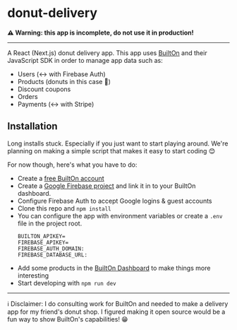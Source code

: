 # donut-delivery

**⚠️ Warning: this app is incomplete, do not use it in production!**

---

A React (Next.js) donut delivery app. This app uses [BuiltOn](https://builton.dev) and their JavaScript SDK in order to manage app data such as:

- Users (↔️ with Firebase Auth)
- Products (donuts in this case 🍩)
- Discount coupons
- Orders
- Payments (↔️ with Stripe)

## Installation

Long installs stuck. Especially if you just want to start playing around. We're planning on making a simple script that makes it easy to start coding 😊

For now though, here's what you have to do:

- Create a [free BuiltOn account](https://builton.dev)
- Create a [Google Firebase project](https://firebase.com) and link it in to your BuiltOn dashboard.
- Configure Firebase Auth to accept Google logins & guest accounts
- Clone this repo and `npm install`
- You can configure the app with environment variables or create a `.env` file in the project root.
  ```
  BUILTON_APIKEY=
  FIREBASE_APIKEY=
  FIREBASE_AUTH_DOMAIN:
  FIREBASE_DATABASE_URL:
  ```
- Add some products in the [BuiltOn Dashboard](https://dashboard.builton.dev/order_process/products) to make things more interesting
- Start developing with `npm run dev`

---

ℹ Disclaimer: I do consulting work for BuiltOn and needed to make a delivery app for my friend's donut shop. I figured making it open source would be a fun way to show BuiltOn's capabilities! 😁
